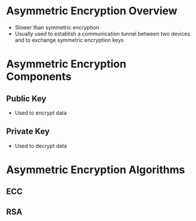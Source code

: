 # Asymmetric Encryption Overview

* Slower than symmetric encryption
* Usually used to establish a communication tunnel between two devices and to exchange symmetric encryption keys

# Asymmetric Encryption Components

## Public Key

* Used to encrypt data

## Private Key

* Used to decrypt data

# Asymmetric Encryption Algorithms

## ECC

## RSA
